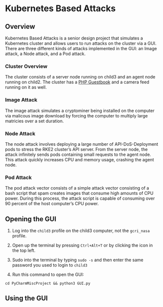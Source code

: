 # Kubernetes Based Attacks
## Overview
Kubernetes Based Attacks is a senior design project that simulates a Kubernetes cluster and allows users to run attacks on the cluster via a GUI. There are three different kinds of attacks implemented in the GUI: an Image attack, a Node attack, and a Pod attack. 
### Cluster Overview
The cluster consists of a server node running on child3 and an agent node running on child2. The cluster has a [PHP Guestbook](https://kubernetes.io/docs/tutorials/stateless-application/guestbook/) and a camera feed running on it as well.
### Image Attack
The image attack simulates a cryptominer being installed on the computer via malicous image download by forcing the computer to multiply large matricies over a set duration.
### Node Attack
The node attack involves deploying a large number of API-DoS-Deployment pods to stress the RKE2 cluster’s API server. From the server node, the attack infinitely sends pods containing small requests to the agent node. This attack quickly increases CPU and memory usage, crashing the agent node.
### Pod Attack
The pod attack vector consists of a simple attack vector consisting of a bash script that spam creates images that consume high amounts of CPU power. During this process, the attack script is capable of consuming over 90 percent of the host computer’s CPU power.
## Opening the GUI
1. Log into the `child3` profile on the child3 computer, not the `gcri_nasa` profile.

2. Open up the terminal by pressing `Ctrl+Alt+T` or by clicking the icon in the top left.

3. Sudo into the terminal by typing `sudo -s` and then enter the same password you used to login to `child3`

4. Run this command to open the GUI:
```
cd PyCharmMiscProject && python3 GUI.py
```
## Using the GUI

